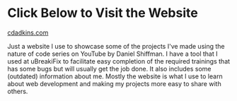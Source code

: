 # Click Below to Visit the Website

[cdadkins.com](https://cdadkins.com)

Just a website I use to showcase some of the projects I've made using the nature of code series on YouTube by Daniel Shiffman. I have a tool that I used at uBreakiFix to facilitate easy completion of the required trainings that has some bugs but will usually get the job done. It also includes some (outdated) information about me. Mostly the website is what I use to learn about web development and making my projects more easy to share with others. 